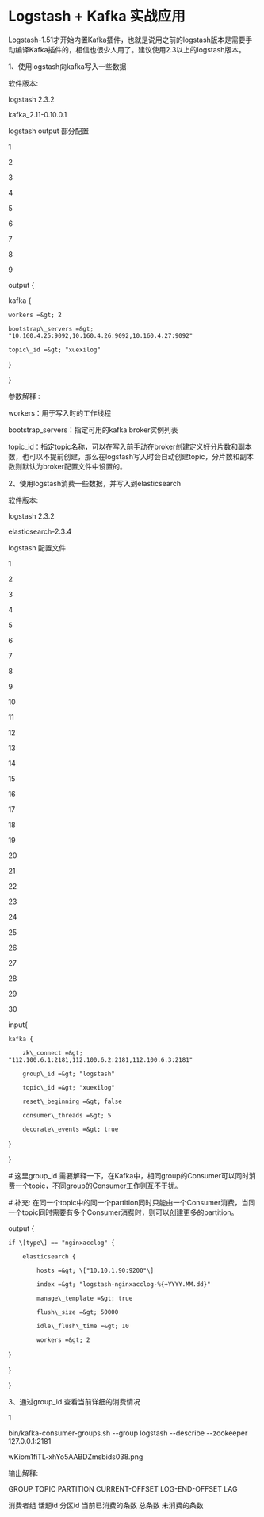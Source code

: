 # Logstash + Kafka 实战应用

Logstash-1.51才开始内置Kafka插件，也就是说用之前的logstash版本是需要手动编译Kafka插件的，相信也很少人用了。建议使用2.3以上的logstash版本。





1、使用logstash向kafka写入一些数据





软件版本:



logstash 2.3.2 



kafka\_2.11-0.10.0.1







logstash output 部分配置





1



2



3



4



5



6



7



8



9

output {

  kafka {

    workers =&gt; 2

    bootstrap\_servers =&gt; "10.160.4.25:9092,10.160.4.26:9092,10.160.4.27:9092"

    topic\_id =&gt; "xuexilog"

 

}

 

}





参数解释 : 



workers：用于写入时的工作线程



bootstrap\_servers：指定可用的kafka broker实例列表



topic\_id：指定topic名称，可以在写入前手动在broker创建定义好分片数和副本数，也可以不提前创建，那么在logstash写入时会自动创建topic，分片数和副本数则默认为broker配置文件中设置的。











2、使用logstash消费一些数据，并写入到elasticsearch







软件版本:



logstash 2.3.2 



elasticsearch-2.3.4







logstash 配置文件





1



2



3



4



5



6



7



8



9



10



11



12



13



14



15



16



17



18



19



20



21



22



23



24



25



26



27



28



29



30

input{

    kafka {

        zk\_connect =&gt; "112.100.6.1:2181,112.100.6.2:2181,112.100.6.3:2181"

        group\_id =&gt; "logstash"

        topic\_id =&gt; "xuexilog"

        reset\_beginning =&gt; false

        consumer\_threads =&gt; 5

        decorate\_events =&gt; true

 

}

 

}

 

\# 这里group\_id 需要解释一下，在Kafka中，相同group的Consumer可以同时消费一个topic，不同group的Consumer工作则互不干扰。

\# 补充: 在同一个topic中的同一个partition同时只能由一个Consumer消费，当同一个topic同时需要有多个Consumer消费时，则可以创建更多的partition。

 

output {

    if \[type\] == "nginxacclog" {

        elasticsearch {

            hosts =&gt; \["10.10.1.90:9200"\]

            index =&gt; "logstash-nginxacclog-%{+YYYY.MM.dd}"

            manage\_template =&gt; true

            flush\_size =&gt; 50000

            idle\_flush\_time =&gt; 10

            workers =&gt; 2

}

 

}

 

}



3、通过group\_id 查看当前详细的消费情况





1

bin/kafka-consumer-groups.sh --group logstash --describe --zookeeper 127.0.0.1:2181

wKiom1fiTL-xhYo5AABDZmsbids038.png





输出解释:



GROUP	TOPIC	PARTITION	CURRENT-OFFSET	LOG-END-OFFSET	LAG

消费者组	话题id	分区id	当前已消费的条数	总条数	未消费的条数



